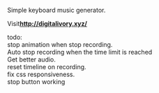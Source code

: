 Simple keyboard music generator.

Visit**http://digitalivory.xyz/**


todo: <br />
stop animation when stop recording. <br />
Auto stop recording when the time limit is reached <br />
Get better audio. <br />
reset timeline on recording. <br />
fix css responsiveness.<br />
stop button working

